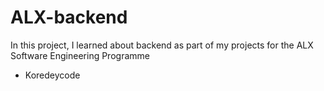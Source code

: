 # ALX-backend
In this project, I learned about backend as part of my projects for the ALX Software Engineering Programme
* Koredeycode
